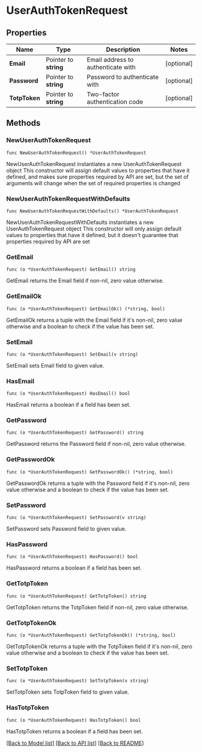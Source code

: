 # UserAuthTokenRequest

## Properties

Name | Type | Description | Notes
------------ | ------------- | ------------- | -------------
**Email** | Pointer to **string** | Email address to authenticate with | [optional] 
**Password** | Pointer to **string** | Password to authenticate with | [optional] 
**TotpToken** | Pointer to **string** | Two-factor authentication code | [optional] 

## Methods

### NewUserAuthTokenRequest

`func NewUserAuthTokenRequest() *UserAuthTokenRequest`

NewUserAuthTokenRequest instantiates a new UserAuthTokenRequest object
This constructor will assign default values to properties that have it defined,
and makes sure properties required by API are set, but the set of arguments
will change when the set of required properties is changed

### NewUserAuthTokenRequestWithDefaults

`func NewUserAuthTokenRequestWithDefaults() *UserAuthTokenRequest`

NewUserAuthTokenRequestWithDefaults instantiates a new UserAuthTokenRequest object
This constructor will only assign default values to properties that have it defined,
but it doesn't guarantee that properties required by API are set

### GetEmail

`func (o *UserAuthTokenRequest) GetEmail() string`

GetEmail returns the Email field if non-nil, zero value otherwise.

### GetEmailOk

`func (o *UserAuthTokenRequest) GetEmailOk() (*string, bool)`

GetEmailOk returns a tuple with the Email field if it's non-nil, zero value otherwise
and a boolean to check if the value has been set.

### SetEmail

`func (o *UserAuthTokenRequest) SetEmail(v string)`

SetEmail sets Email field to given value.

### HasEmail

`func (o *UserAuthTokenRequest) HasEmail() bool`

HasEmail returns a boolean if a field has been set.

### GetPassword

`func (o *UserAuthTokenRequest) GetPassword() string`

GetPassword returns the Password field if non-nil, zero value otherwise.

### GetPasswordOk

`func (o *UserAuthTokenRequest) GetPasswordOk() (*string, bool)`

GetPasswordOk returns a tuple with the Password field if it's non-nil, zero value otherwise
and a boolean to check if the value has been set.

### SetPassword

`func (o *UserAuthTokenRequest) SetPassword(v string)`

SetPassword sets Password field to given value.

### HasPassword

`func (o *UserAuthTokenRequest) HasPassword() bool`

HasPassword returns a boolean if a field has been set.

### GetTotpToken

`func (o *UserAuthTokenRequest) GetTotpToken() string`

GetTotpToken returns the TotpToken field if non-nil, zero value otherwise.

### GetTotpTokenOk

`func (o *UserAuthTokenRequest) GetTotpTokenOk() (*string, bool)`

GetTotpTokenOk returns a tuple with the TotpToken field if it's non-nil, zero value otherwise
and a boolean to check if the value has been set.

### SetTotpToken

`func (o *UserAuthTokenRequest) SetTotpToken(v string)`

SetTotpToken sets TotpToken field to given value.

### HasTotpToken

`func (o *UserAuthTokenRequest) HasTotpToken() bool`

HasTotpToken returns a boolean if a field has been set.


[[Back to Model list]](../README.md#documentation-for-models) [[Back to API list]](../README.md#documentation-for-api-endpoints) [[Back to README]](../README.md)


